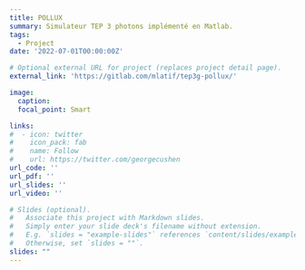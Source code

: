 ```yaml
---
title: POLLUX
summary: Simulateur TEP 3 photons implémenté en Matlab.
tags:
  - Project
date: '2022-07-01T00:00:00Z'

# Optional external URL for project (replaces project detail page).
external_link: 'https://gitlab.com/mlatif/tep3g-pollux/'

image:
  caption:
  focal_point: Smart

links:
#  - icon: twitter
#    icon_pack: fab
#    name: Follow
#    url: https://twitter.com/georgecushen
url_code: ''
url_pdf: ''
url_slides: ''
url_video: ''

# Slides (optional).
#   Associate this project with Markdown slides.
#   Simply enter your slide deck's filename without extension.
#   E.g. `slides = "example-slides"` references `content/slides/example-slides.md`.
#   Otherwise, set `slides = ""`.
slides: ""
---
```

